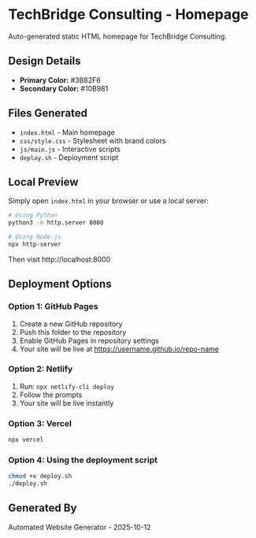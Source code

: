 # TechBridge Consulting - Homepage

Auto-generated static HTML homepage for TechBridge Consulting.

## Design Details
- **Primary Color:** #3B82F6
- **Secondary Color:** #10B981



## Files Generated
- `index.html` - Main homepage
- `css/style.css` - Stylesheet with brand colors
- `js/main.js` - Interactive scripts
- `deploy.sh` - Deployment script

## Local Preview

Simply open `index.html` in your browser or use a local server:

```bash
# Using Python
python3 -m http.server 8000

# Using Node.js
npx http-server
```

Then visit http://localhost:8000

## Deployment Options

### Option 1: GitHub Pages
1. Create a new GitHub repository
2. Push this folder to the repository
3. Enable GitHub Pages in repository settings
4. Your site will be live at https://username.github.io/repo-name

### Option 2: Netlify
1. Run: `npx netlify-cli deploy`
2. Follow the prompts
3. Your site will be live instantly

### Option 3: Vercel
```bash
npx vercel
```

### Option 4: Using the deployment script
```bash
chmod +x deploy.sh
./deploy.sh
```

## Generated By
Automated Website Generator - 2025-10-12
